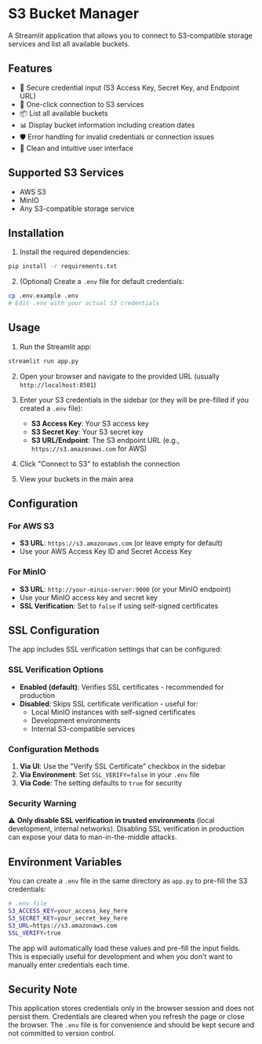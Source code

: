 # S3 Bucket Manager

A Streamlit application that allows you to connect to S3-compatible storage services and list all available buckets.

## Features

- 🔐 Secure credential input (S3 Access Key, Secret Key, and Endpoint URL)
- 🔗 One-click connection to S3 services
- 📦 List all available buckets
- 📊 Display bucket information including creation dates
- 🛡️ Error handling for invalid credentials or connection issues
- 🎨 Clean and intuitive user interface

## Supported S3 Services

- AWS S3
- MinIO
- Any S3-compatible storage service

## Installation

1. Install the required dependencies:
```bash
pip install -r requirements.txt
```

2. (Optional) Create a `.env` file for default credentials:
```bash
cp .env.example .env
# Edit .env with your actual S3 credentials
```

## Usage

1. Run the Streamlit app:
```bash
streamlit run app.py
```

2. Open your browser and navigate to the provided URL (usually `http://localhost:8501`)

3. Enter your S3 credentials in the sidebar (or they will be pre-filled if you created a `.env` file):
   - **S3 Access Key**: Your S3 access key
   - **S3 Secret Key**: Your S3 secret key  
   - **S3 URL/Endpoint**: The S3 endpoint URL (e.g., `https://s3.amazonaws.com` for AWS)

4. Click "Connect to S3" to establish the connection

5. View your buckets in the main area

## Configuration

### For AWS S3
- **S3 URL**: `https://s3.amazonaws.com` (or leave empty for default)
- Use your AWS Access Key ID and Secret Access Key

### For MinIO
- **S3 URL**: `http://your-minio-server:9000` (or your MinIO endpoint)
- Use your MinIO access key and secret key
- **SSL Verification**: Set to `false` if using self-signed certificates

## SSL Configuration

The app includes SSL verification settings that can be configured:

### SSL Verification Options
- **Enabled (default)**: Verifies SSL certificates - recommended for production
- **Disabled**: Skips SSL certificate verification - useful for:
  - Local MinIO instances with self-signed certificates
  - Development environments
  - Internal S3-compatible services

### Configuration Methods

1. **Via UI**: Use the "Verify SSL Certificate" checkbox in the sidebar
2. **Via Environment**: Set `SSL_VERIFY=false` in your `.env` file
3. **Via Code**: The setting defaults to `true` for security

### Security Warning
⚠️ **Only disable SSL verification in trusted environments** (local development, internal networks). Disabling SSL verification in production can expose your data to man-in-the-middle attacks.

## Environment Variables

You can create a `.env` file in the same directory as `app.py` to pre-fill the S3 credentials:

```bash
# .env file
S3_ACCESS_KEY=your_access_key_here
S3_SECRET_KEY=your_secret_key_here
S3_URL=https://s3.amazonaws.com
SSL_VERIFY=true
```

The app will automatically load these values and pre-fill the input fields. This is especially useful for development and when you don't want to manually enter credentials each time.

## Security Note

This application stores credentials only in the browser session and does not persist them. Credentials are cleared when you refresh the page or close the browser. The `.env` file is for convenience and should be kept secure and not committed to version control.
